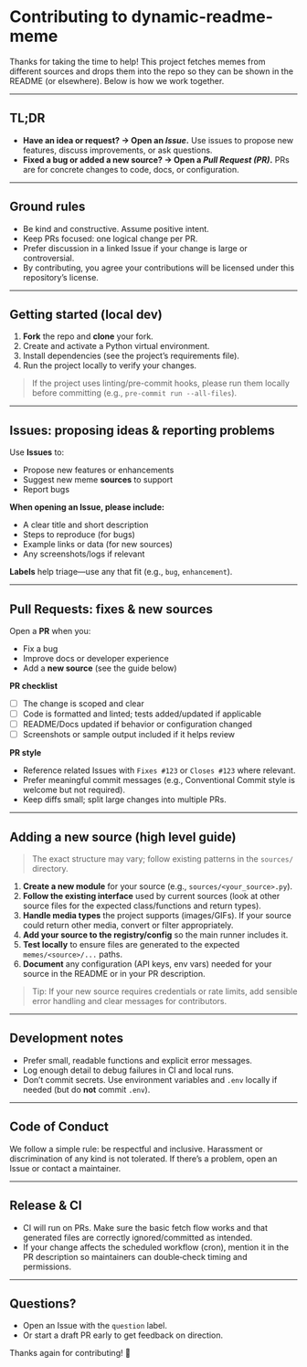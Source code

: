 # Contributing to **dynamic-readme-meme**

Thanks for taking the time to help! This project fetches memes from different sources and drops them into the repo so they can be shown in the README (or elsewhere). Below is how we work together.

---

## TL;DR

* **Have an idea or request? → Open an *Issue*.**
  Use issues to propose new features, discuss improvements, or ask questions.
* **Fixed a bug or added a new source? → Open a *Pull Request (PR)*.**
  PRs are for concrete changes to code, docs, or configuration.

---

## Ground rules

* Be kind and constructive. Assume positive intent.
* Keep PRs focused: one logical change per PR.
* Prefer discussion in a linked Issue if your change is large or controversial.
* By contributing, you agree your contributions will be licensed under this repository’s license.

---

## Getting started (local dev)

1. **Fork** the repo and **clone** your fork.
2. Create and activate a Python virtual environment.
3. Install dependencies (see the project’s requirements file).
4. Run the project locally to verify your changes.

> If the project uses linting/pre-commit hooks, please run them locally before committing (e.g., `pre-commit run --all-files`).

---

## Issues: proposing ideas & reporting problems

Use **Issues** to:

* Propose new features or enhancements
* Suggest new meme **sources** to support
* Report bugs

**When opening an Issue, please include:**

* A clear title and short description
* Steps to reproduce (for bugs)
* Example links or data (for new sources)
* Any screenshots/logs if relevant

**Labels** help triage—use any that fit (e.g., `bug`, `enhancement`).

---

## Pull Requests: fixes & new sources

Open a **PR** when you:

* Fix a bug
* Improve docs or developer experience
* Add a **new source** (see the guide below)

**PR checklist**

* [ ] The change is scoped and clear
* [ ] Code is formatted and linted; tests added/updated if applicable
* [ ] README/Docs updated if behavior or configuration changed
* [ ] Screenshots or sample output included if it helps review

**PR style**

* Reference related Issues with `Fixes #123` or `Closes #123` where relevant.
* Prefer meaningful commit messages (e.g., Conventional Commit style is welcome but not required).
* Keep diffs small; split large changes into multiple PRs.

---

## Adding a new source (high level guide)

> The exact structure may vary; follow existing patterns in the `sources/` directory.

1. **Create a new module** for your source (e.g., `sources/<your_source>.py`).
2. **Follow the existing interface** used by current sources (look at other source files for the expected class/functions and return types).
3. **Handle media types** the project supports (images/GIFs). If your source could return other media, convert or filter appropriately.
4. **Add your source to the registry/config** so the main runner includes it.
5. **Test locally** to ensure files are generated to the expected `memes/<source>/...` paths.
6. **Document** any configuration (API keys, env vars) needed for your source in the README or in your PR description.

> Tip: If your new source requires credentials or rate limits, add sensible error handling and clear messages for contributors.

---

## Development notes

* Prefer small, readable functions and explicit error messages.
* Log enough detail to debug failures in CI and local runs.
* Don’t commit secrets. Use environment variables and `.env` locally if needed (but do **not** commit `.env`).

---

## Code of Conduct

We follow a simple rule: be respectful and inclusive. Harassment or discrimination of any kind is not tolerated. If there’s a problem, open an Issue or contact a maintainer.

---

## Release & CI

* CI will run on PRs. Make sure the basic fetch flow works and that generated files are correctly ignored/committed as intended.
* If your change affects the scheduled workflow (cron), mention it in the PR description so maintainers can double‑check timing and permissions.

---

## Questions?

* Open an Issue with the `question` label.
* Or start a draft PR early to get feedback on direction.

Thanks again for contributing! 🙌
